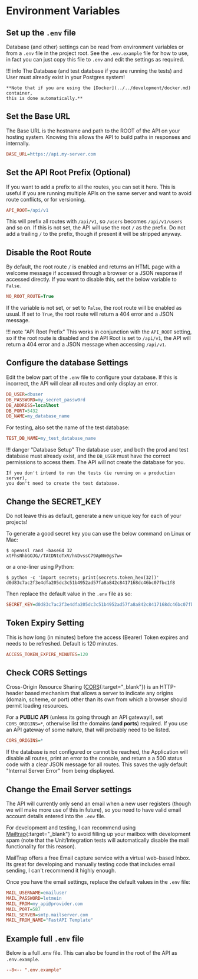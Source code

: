 # Environment Variables

## Set up the `.env` file

Database (and other) settings can be read from environment variables or from a
`.env` file in the project root. See the `.env.example` file for how to use, in
fact you can just copy this file to `.env` and edit the settings as required.

!!! info
    The Database (and test database if you are running the tests) and User must
    already exist in your Postgres system!

    **Note that if you are using the [Docker](../../development/docker.md) container,
    this is done automatically.**

## Set the Base URL

The Base URL is the hostname and path to the ROOT of the API on your hosting
system. Knowing this allows the API to build paths in responses and internally.

```ini
BASE_URL=https://api.my-server.com
```

## Set the API Root Prefix (Optional)

If you want to add a prefix to all the routes, you can set it here. This is
useful if you are running multiple APIs on the same server and want to avoid
route conflicts, or for versioning.

```ini
API_ROOT=/api/v1
```

This will prefix all routes with `/api/v1`, so `/users` becomes `/api/v1/users`
and so on. If this is not set, the API will use the root `/` as the prefix. Do
not add a trailing `/` to the prefix, though if present it will be stripped
anyway.

## Disable the Root Route

By default, the root route `/` is enabled and returns an HTML page with a
welcome message if accessed through a browser or a JSON response if accessed
directly. If you want to disable this, set the below variable to `False`.

```ini
NO_ROOT_ROUTE=True
```

If the variable is not set, or set to `False`, the root route will be enabled as
usual. If set to `True`, the root route will return a 404 error and a JSON
message.

!!! note "API Root Prefix"
    This works in conjunction with the `API_ROOT` setting, so if the root route
    is disabled and the API Root is set to `/api/v1`, the API will return a 404
    error and a JSON message when accessing `/api/v1`.

## Configure the database Settings

Edit the below part of the `.env` file to configure your database. If this is
incorrect, the API will clear all routes and only display an error.

```ini
DB_USER=dbuser
DB_PASSWORD=my_secret_passw0rd
DB_ADDRESS=localhost
DB_PORT=5432
DB_NAME=my_database_name
```

For testing, also set the name of the test database:

```ini
TEST_DB_NAME=my_test_database_name
```

!!! danger "Database Setup"
    The database user, and both the prod and test database must already exist,
    and the `DB_USER` must have the correct permissions to access them. The API
    will not create the database for you.

    If you don't intend to run the tests (ie running on a production server),
    you don't need to create the test database.

## Change the SECRET_KEY

Do not leave this as default, generate a new unique key for each of your
projects!

To generate a good secret key you can use the below command on Linux
or Mac:

```console
$ openssl rand -base64 32
xtFhsNhbGOJG//TAtDNtoTxV/hVDvssC79ApNm0gs7w=

```

or a one-liner using Python:

```console
$ python -c 'import secrets; print(secrets.token_hex(32))'
d0d83c7ac2f3e4dfa205dc3c51b4952ad57fa8a842c8417168dc46bc07fbc1f8
```

Then replace the default value in the `.env` file as so:

```ini
SECRET_KEY=d0d83c7ac2f3e4dfa205dc3c51b4952ad57fa8a842c8417168dc46bc07fbc1f8
```

## Token Expiry Setting

This is how long (in minutes) before the access (Bearer) Token expires and needs
to be refreshed. Default is 120 minutes.

```ini
ACCESS_TOKEN_EXPIRE_MINUTES=120
```

## Check CORS Settings

Cross-Origin Resource Sharing
([CORS](https://developer.mozilla.org/en-US/docs/Web/HTTP/CORS){:target="_blank"})
is an HTTP-header based mechanism that allows a server to indicate any origins
(domain, scheme, or port) other than its own from which a browser should permit
loading resources.

For a **PUBLIC API** (unless its going through an API gateway!), set
`CORS_ORIGINS=*`, otherwise list the domains (**and ports**) required. If you
use an API gateway of some nature, that will probably need to be listed.

```ini
CORS_ORIGINS=*
```

If the database is not configured or cannot be reached, the Application will
disable all routes, print an error to the console, and return a a 500 status
code with a clear JSON message for all routes. This saves the ugly default
"Internal Server Error" from being displayed.

## Change the Email Server settings

The API will currently only send an email when a new user registers (though we
will make more use of this in future), so you need to have valid email account
details entered into the `.env` file.

For development and testing, I can recommend using
[Mailtrap](https://mailtrap.io){:target="_blank"} to avoid filling up your
mailbox with development spam (note that the Unit/Integration tests will
automatically disable the mail functionality for this reason).

MailTrap offers a free Email capture service with a virtual web-based Inbox. Its
great for developing and manually testing code that includes email sending, I
can't recommend it highly enough.

Once you have the email settings, replace the default values in the `.env` file:

```ini
MAIL_USERNAME=emailuser
MAIL_PASSWORD=letmein
MAIL_FROM=my_api@provider.com
MAIL_PORT=587
MAIL_SERVER=smtp.mailserver.com
MAIL_FROM_NAME="FastAPI Template"
```

## Example full `.env` file

Below is a full .env file. This can also be found in the root of the API as
`.env.example`.

```ini
--8<-- ".env.example"
```
